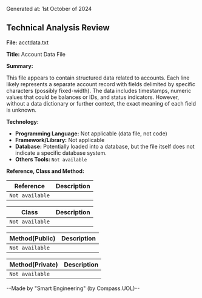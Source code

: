 Generated at: 1st October of 2024

## Technical Analysis Review

**File:**  acctdata.txt

**Title:**  Account Data File

**Summary:** 

This file appears to contain structured data related to accounts. Each line likely represents a separate account record with fields delimited by specific characters (possibly fixed-width). The data includes timestamps, numeric values that could be balances or IDs, and status indicators. However, without a data dictionary or further context, the exact meaning of each field is unknown.

**Technology:**

* **Programming Language:**  Not applicable (data file, not code)
* **Framework/Library:** Not applicable 
* **Database:**  Potentially loaded into a database, but the file itself does not indicate a specific database system.
* **Others Tools:** `Not available`

**Reference, Class and Method:**

| Reference | Description |
|---|---|
| `Not available` |  |

| Class | Description |
|---|---|
| `Not available` |  |

| Method(Public) | Description |
|---|---|
| `Not available` |  |

| Method(Private) | Description |
|---|---|
| `Not available` |  |

--Made by "Smart Engineering" (by Compass.UOL)--